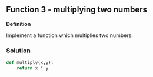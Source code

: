 ## Function 3 - multiplying two numbers


**Definition**

Implement a function which multiplies two numbers.


### Solution

```python
def multiply(x,y):
    return x * y
```
        
